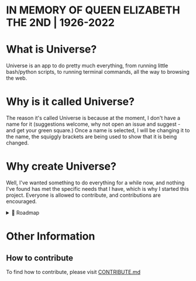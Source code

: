 <h1>IN MEMORY OF QUEEN ELIZABETH THE 2ND | 1926-2022</h1>

# What is Universe?
Universe is an app to do pretty much everything, from running little bash/python scripts, to running terminal commands, all the way to browsing the web.

# Why is it called Universe?
The reason it's called Universe is because at the moment, I don't have a name for it (suggestions welcome, why not open an issue and suggest - and get your green square.) Once a name is selected, I will be changing it to the name, the squiggly brackets are being used to show that it is being changed.

# Why create Universe?
Well, I've wanted something to do everything for a while now, and nothing I've found has met the specific needs that I have, which is why I started this project. Everyone is allowed to contribute, and contributions are encouraged.

<details>
<summary>📁 Roadmap</summary>
<br>

   | Task | Status | Expected Release |
   | :--- | :--- | :--- |
   | Add window | In Progress | v0.1 |
   | Add scrip tab | Not Started | v0.1 |
   | Add run script buttons | Not Started | v0.1 |
   | Add terminal tab  | Not Started | v0.5 |
<br>
</details>

# Other Information
## How to contribute
To find how to contribute, please visit [CONTRIBUTE.md](CONTRIBUTE.md)